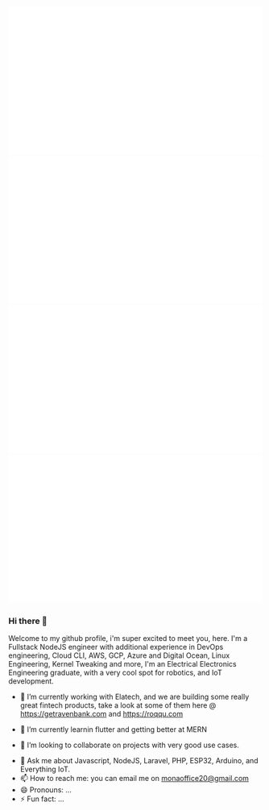 ![](https://raw.githubusercontent.com/mona-chen/git-stats/master/generated/overview.svg#gh-dark-mode-only)
![](https://raw.githubusercontent.com/mona-chen/git-stats/master/generated/overview.svg#gh-light-mode-only)
![](https://raw.githubusercontent.com/mona-chen/git-stats/master/generated/languages.svg#gh-dark-mode-only)
![](https://raw.githubusercontent.com/mona-chen/git-stats/master/generated/languages.svg#gh-light-mode-only)


### Hi there 👋

Welcome to my github profile, i'm super excited to meet you, here. I'm a Fullstack NodeJS engineer with additional experience in DevOps engineering, Cloud CLI, AWS, GCP, Azure and Digital Ocean, Linux Engineering, Kernel Tweaking and more, I'm an Electrical Electronics Engineering graduate, with a very cool spot for robotics, and IoT development.

 

- 🔭 I’m currently working with Elatech, and we are building some really great fintech products, take a look at some of them here @ https://getravenbank.com and https://roqqu.com

- 🌱 I’m currently learnin flutter and getting better at MERN
- 👯 I’m looking to collaborate on projects with very good use cases.
<!-- - 🤔 I’m looking for help with ... -->
- 💬 Ask me about Javascript, NodeJS, Laravel, PHP, ESP32, Arduino, and Everything IoT.
- 📫 How to reach me: you can email me on monaoffice20@gmail.com
- 😄 Pronouns: ...
- ⚡ Fun fact: ...

